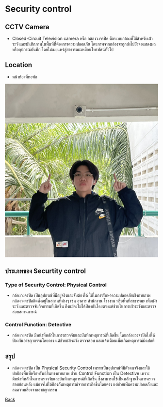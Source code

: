 # Security control

## CCTV Camera
- Closed-Circuit Television camera หรือ กล้องวงจรปิด คือระบบกล้องที่ใช้สำหรับเฝ้าระวังและบันทึกภาพในพื้นที่ที่ต้องการความปลอดภัย โดยภาพจากกล้องจะถูกส่งไปยังจอแสดงผลหรืออุปกรณ์บันทึก โดยไม่เผยแพร่สู่สาธารณะเหมือนโทรทัศน์ทั่วไป

## Location
- หน้าห้องที่หอพัก

![CCTV](Image_GIT/cctv.jpg)

## ประเภทของ Securtity control
### Type of Security Control: Physical Control  
- กล้องวงจรปิด เป็นอุปกรณ์ที่มีอยู่จริงและจับต้องได้ ใช้ในการรักษาความปลอดภัยเชิงกายภาพ กล้องวงจรปิดติดตั้งอยู่ในสถานที่ต่างๆ เช่น อาคาร สำนักงาน โรงงาน หรือพื้นที่สาธารณะ เพื่อเฝ้าระวังและตรวจจับกิจกรรมที่เกิดขึ้น ถึงแม้จะไม่ได้ป้องกันโดยตรงแต่ช่วยในการเฝ้าระวังและตรวจสอบสถานการณ์

### Control Function: Detective
- กล้องวงจรปิด มีหน้าที่หลักในการตรวจจับและบันทึกเหตุการณ์ที่เกิดขึ้น โดยกล้องวงจรปิดไม่ได้ป้องกันอาชญากรรมโดยตรง แต่ช่วยเฝ้าระวัง ตรวจสอบ และแจ้งเตือนเมื่อเกิดเหตุการณ์ผิดปกติ

## สรุป
- กล้องวงจรปิด เป็น Physical Security Control เพราะเป็นอุปกรณ์ที่มีตัวตนจริงและใช้ปกป้องพื้นที่หรือทรัพย์สินทางกายภาพ ส่วน Control Function เป็น Detective เพราะมีหน้าที่หลักในการตรวจจับและบันทึกเหตุการณ์ที่เกิดขึ้น ซึ่งสามารถใช้เป็นหลักฐานในการตรวจสอบย้อนหลัง แม้อาจไม่ได้ป้องกันเหตุการณ์จากการเกิดขึ้นโดยตรง แต่ช่วยเพิ่มความปลอดภัยและลดความเสี่ยงจากอาชญากรรม

[Back](README.md)

